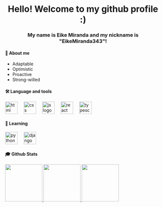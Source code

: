 <h1 align='center'> Hello! Welcome to my github profile :)</h1>

<h3 align='center'>My name is Eike Miranda and my nickname is "EikeMiranda343"!</h3>

<h4>👋 About me</h4>

- Adaptable
- Optimistic
- Proactive
- Strong-willed

<h4 align="left">🛠 Language and tools</h4>

<div align='left'>
  <img src="https://cdn.jsdelivr.net/gh/devicons/devicon@latest/icons/html5/html5-original-wordmark.svg" height=40 alt="html logo"/>
  <img width="12" />
  <img src="https://cdn.jsdelivr.net/gh/devicons/devicon@latest/icons/css3/css3-original-wordmark.svg" height=40 alt="css logo"/>
  <img width="12" />
  <img src="https://cdn.jsdelivr.net/gh/devicons/devicon@latest/icons/javascript/javascript-original.svg" height=40 alt="js logo"/>
  <img width="12" />
  <img src="https://cdn.jsdelivr.net/gh/devicons/devicon@latest/icons/react/react-original-wordmark.svg" height=40 alt="react logo"/>
  <img width="12" />
  <img src="https://cdn.jsdelivr.net/gh/devicons/devicon@latest/icons/typescript/typescript-original.svg" height=40 alt="typescript logo"/>
</div>

<h4 align="left">🔭 Learning</h4>

<div align='left'>
  <img src="https://cdn.jsdelivr.net/gh/devicons/devicon@latest/icons/python/python-original-wordmark.svg" height=40 alt="python logo"/>
  <img width="12" />
  <img src="https://cdn.jsdelivr.net/gh/devicons/devicon@latest/icons/django/django-plain.svg" height=40 alt="django logo"/>         
</div>

<h4 align="left">🎓 Github Stats</h4>

<div>
<a href="https://github.com/EikeMiranda343">
<img loading="lazy" height="120em" src="https://github-readme-stats.vercel.app/api?username=EikeMiranda343&show_icons=true"/>
<img loading="lazy" height="120em" src="https://github-readme-stats.vercel.app/api/top-langs/?username=EikeMiranda343&layout=compact"/>
<img loading="lazy" height="120em" src="https://streak-stats.demolab.com/?user=EikeMiranda343"/>
<div>


